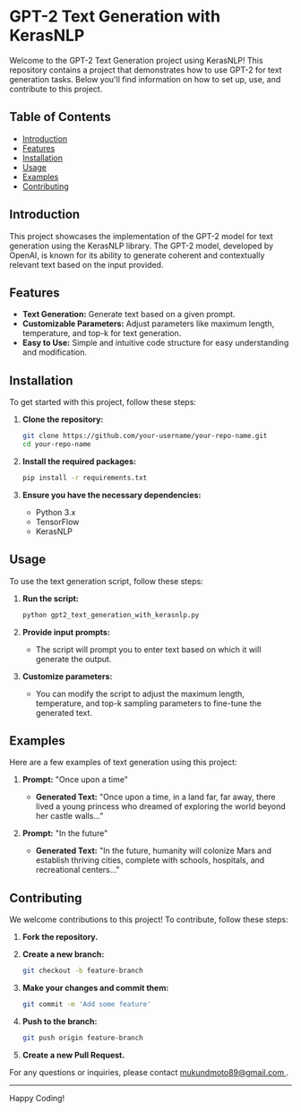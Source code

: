 # GPT-2 Text Generation with KerasNLP

Welcome to the GPT-2 Text Generation project using KerasNLP! This repository contains a project that demonstrates how to use GPT-2 for text generation tasks. Below you'll find information on how to set up, use, and contribute to this project.

## Table of Contents

- [Introduction](#introduction)
- [Features](#features)
- [Installation](#installation)
- [Usage](#usage)
- [Examples](#examples)
- [Contributing](#contributing)


## Introduction

This project showcases the implementation of the GPT-2 model for text generation using the KerasNLP library. The GPT-2 model, developed by OpenAI, is known for its ability to generate coherent and contextually relevant text based on the input provided.

## Features

- **Text Generation:** Generate text based on a given prompt.
- **Customizable Parameters:** Adjust parameters like maximum length, temperature, and top-k for text generation.
- **Easy to Use:** Simple and intuitive code structure for easy understanding and modification.

## Installation

To get started with this project, follow these steps:

1. **Clone the repository:**

    ```bash
    git clone https://github.com/your-username/your-repo-name.git
    cd your-repo-name
    ```

2. **Install the required packages:**

    ```bash
    pip install -r requirements.txt
    ```

3. **Ensure you have the necessary dependencies:**
    - Python 3.x
    - TensorFlow
    - KerasNLP

## Usage

To use the text generation script, follow these steps:

1. **Run the script:**

    ```bash
    python gpt2_text_generation_with_kerasnlp.py
    ```

2. **Provide input prompts:**
    - The script will prompt you to enter text based on which it will generate the output.

3. **Customize parameters:**
    - You can modify the script to adjust the maximum length, temperature, and top-k sampling parameters to fine-tune the generated text.

## Examples

Here are a few examples of text generation using this project:

1. **Prompt:** "Once upon a time"
    - **Generated Text:** "Once upon a time, in a land far, far away, there lived a young princess who dreamed of exploring the world beyond her castle walls..."

2. **Prompt:** "In the future"
    - **Generated Text:** "In the future, humanity will colonize Mars and establish thriving cities, complete with schools, hospitals, and recreational centers..."

## Contributing

We welcome contributions to this project! To contribute, follow these steps:

1. **Fork the repository.**
2. **Create a new branch:**

    ```bash
    git checkout -b feature-branch
    ```

3. **Make your changes and commit them:**

    ```bash
    git commit -m 'Add some feature'
    ```

4. **Push to the branch:**

    ```bash
    git push origin feature-branch
    ```

5. **Create a new Pull Request.**



For any questions or inquiries, please contact [mukundmoto89@gmail.com
](mailto:mukundmoto89@gmail.com
).

---

Happy Coding!
